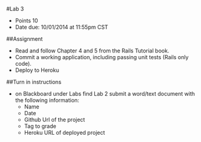 #Lab 3
* Points 10
* Date due: 10/01/2014 at 11:55pm CST

##Assignment
* Read and follow Chapter 4 and 5 from the Rails Tutorial book.
* Commit a working application, including passing unit tests (Rails only code).
* Deploy to Heroku

##Turn in instructions
* on Blackboard under Labs find Lab 2 submit a word/text document with the following information:
  * Name
  * Date
  * Github Url of the project
  * Tag to grade
  * Heroku URL of deployed project
